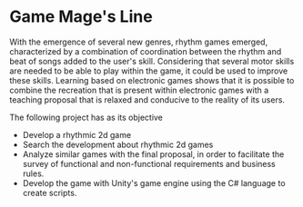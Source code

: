 # Game Mage's Line

<p>With the emergence of several new genres, rhythm games emerged, characterized by a combination of coordination between the rhythm and beat of songs added to the user's skill. Considering that several motor skills are needed to be able to play within the game, it could be used to improve these skills. Learning based on electronic games shows that it is possible to combine the recreation that is present within electronic games with a teaching proposal that is relaxed and conducive to the reality of its users.<p>
  
The following project has as its objective
  * Develop a rhythmic 2d game
  * Search the development about rhythmic 2d games
  * Analyze similar games with the final proposal, in order to facilitate the survey of functional and non-functional requirements and business rules.
  * Develop the game with Unity's game engine using the C# language to create scripts.
